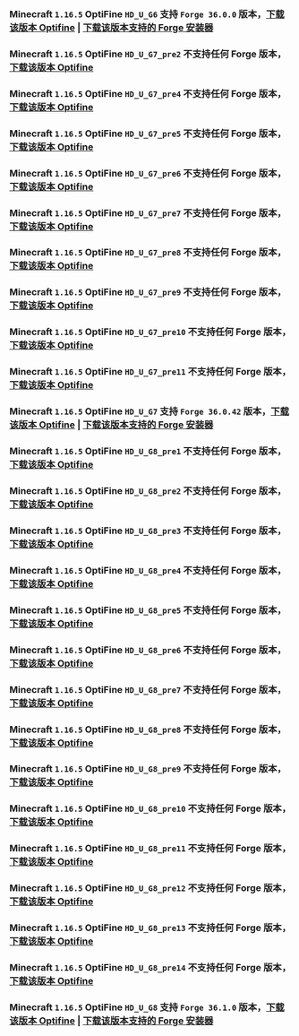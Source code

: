 ### Minecraft `1.16.5` OptiFine `HD_U_G6` 支持 `Forge 36.0.0` 版本，[下载该版本 Optifine](https://optifine.cn/download/OptiFine_1.16.5_HD_U_G6.jar) | [下载该版本支持的 Forge 安装器](https://maven.minecraftforge.net/net/minecraftforge/forge/1.16.5-36.0.0/forge-1.16.5-36.0.0-installer.jar)

### Minecraft `1.16.5` OptiFine `HD_U_G7_pre2` 不支持**任何** Forge 版本，[下载该版本 Optifine](https://optifine.cn/download/preview_OptiFine_1.16.5_HD_U_G7_pre2.jar)

### Minecraft `1.16.5` OptiFine `HD_U_G7_pre4` 不支持**任何** Forge 版本，[下载该版本 Optifine](https://optifine.cn/download/preview_OptiFine_1.16.5_HD_U_G7_pre4.jar)

### Minecraft `1.16.5` OptiFine `HD_U_G7_pre5` 不支持**任何** Forge 版本，[下载该版本 Optifine](https://optifine.cn/download/preview_OptiFine_1.16.5_HD_U_G7_pre5.jar)

### Minecraft `1.16.5` OptiFine `HD_U_G7_pre6` 不支持**任何** Forge 版本，[下载该版本 Optifine](https://optifine.cn/download/preview_OptiFine_1.16.5_HD_U_G7_pre6.jar)

### Minecraft `1.16.5` OptiFine `HD_U_G7_pre7` 不支持**任何** Forge 版本，[下载该版本 Optifine](https://optifine.cn/download/preview_OptiFine_1.16.5_HD_U_G7_pre7.jar)

### Minecraft `1.16.5` OptiFine `HD_U_G7_pre8` 不支持**任何** Forge 版本，[下载该版本 Optifine](https://optifine.cn/download/preview_OptiFine_1.16.5_HD_U_G7_pre8.jar)

### Minecraft `1.16.5` OptiFine `HD_U_G7_pre9` 不支持**任何** Forge 版本，[下载该版本 Optifine](https://optifine.cn/download/preview_OptiFine_1.16.5_HD_U_G7_pre9.jar)

### Minecraft `1.16.5` OptiFine `HD_U_G7_pre10` 不支持**任何** Forge 版本，[下载该版本 Optifine](https://optifine.cn/download/preview_OptiFine_1.16.5_HD_U_G7_pre10.jar)

### Minecraft `1.16.5` OptiFine `HD_U_G7_pre11` 不支持**任何** Forge 版本，[下载该版本 Optifine](https://optifine.cn/download/preview_OptiFine_1.16.5_HD_U_G7_pre11.jar)

### Minecraft `1.16.5` OptiFine `HD_U_G7` 支持 `Forge 36.0.42` 版本，[下载该版本 Optifine](https://optifine.cn/download/OptiFine_1.16.5_HD_U_G7.jar) | [下载该版本支持的 Forge 安装器](https://maven.minecraftforge.net/net/minecraftforge/forge/1.16.5-36.0.42/forge-1.16.5-36.0.42-installer.jar)

### Minecraft `1.16.5` OptiFine `HD_U_G8_pre1` 不支持**任何** Forge 版本，[下载该版本 Optifine](https://optifine.cn/download/preview_OptiFine_1.16.5_HD_U_G8_pre1.jar)

### Minecraft `1.16.5` OptiFine `HD_U_G8_pre2` 不支持**任何** Forge 版本，[下载该版本 Optifine](https://optifine.cn/download/preview_OptiFine_1.16.5_HD_U_G8_pre2.jar)

### Minecraft `1.16.5` OptiFine `HD_U_G8_pre3` 不支持**任何** Forge 版本，[下载该版本 Optifine](https://optifine.cn/download/preview_OptiFine_1.16.5_HD_U_G8_pre3.jar)

### Minecraft `1.16.5` OptiFine `HD_U_G8_pre4` 不支持**任何** Forge 版本，[下载该版本 Optifine](https://optifine.cn/download/preview_OptiFine_1.16.5_HD_U_G8_pre4.jar)

### Minecraft `1.16.5` OptiFine `HD_U_G8_pre5` 不支持**任何** Forge 版本，[下载该版本 Optifine](https://optifine.cn/download/preview_OptiFine_1.16.5_HD_U_G8_pre5.jar)

### Minecraft `1.16.5` OptiFine `HD_U_G8_pre6` 不支持**任何** Forge 版本，[下载该版本 Optifine](https://optifine.cn/download/preview_OptiFine_1.16.5_HD_U_G8_pre6.jar)

### Minecraft `1.16.5` OptiFine `HD_U_G8_pre7` 不支持**任何** Forge 版本，[下载该版本 Optifine](https://optifine.cn/download/preview_OptiFine_1.16.5_HD_U_G8_pre7.jar)

### Minecraft `1.16.5` OptiFine `HD_U_G8_pre8` 不支持**任何** Forge 版本，[下载该版本 Optifine](https://optifine.cn/download/preview_OptiFine_1.16.5_HD_U_G8_pre8.jar)

### Minecraft `1.16.5` OptiFine `HD_U_G8_pre9` 不支持**任何** Forge 版本，[下载该版本 Optifine](https://optifine.cn/download/preview_OptiFine_1.16.5_HD_U_G8_pre9.jar)

### Minecraft `1.16.5` OptiFine `HD_U_G8_pre10` 不支持**任何** Forge 版本，[下载该版本 Optifine](https://optifine.cn/download/preview_OptiFine_1.16.5_HD_U_G8_pre10.jar)

### Minecraft `1.16.5` OptiFine `HD_U_G8_pre11` 不支持**任何** Forge 版本，[下载该版本 Optifine](https://optifine.cn/download/preview_OptiFine_1.16.5_HD_U_G8_pre11.jar)

### Minecraft `1.16.5` OptiFine `HD_U_G8_pre12` 不支持**任何** Forge 版本，[下载该版本 Optifine](https://optifine.cn/download/preview_OptiFine_1.16.5_HD_U_G8_pre12.jar)

### Minecraft `1.16.5` OptiFine `HD_U_G8_pre13` 不支持**任何** Forge 版本，[下载该版本 Optifine](https://optifine.cn/download/preview_OptiFine_1.16.5_HD_U_G8_pre13.jar)

### Minecraft `1.16.5` OptiFine `HD_U_G8_pre14` 不支持**任何** Forge 版本，[下载该版本 Optifine](https://optifine.cn/download/preview_OptiFine_1.16.5_HD_U_G8_pre14.jar)

### Minecraft `1.16.5` OptiFine `HD_U_G8` 支持 `Forge 36.1.0` 版本，[下载该版本 Optifine](https://optifine.cn/download/OptiFine_1.16.5_HD_U_G8.jar) | [下载该版本支持的 Forge 安装器](https://maven.minecraftforge.net/net/minecraftforge/forge/1.16.5-36.1.0/forge-1.16.5-36.1.0-installer.jar)

